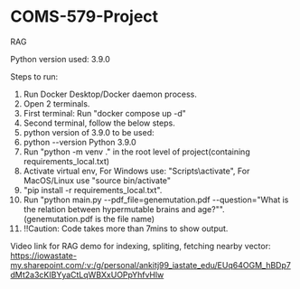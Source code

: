 # COMS-579-Project
RAG

Python version used: 3.9.0

Steps to run:
1. Run Docker Desktop/Docker daemon process.
2. Open 2 terminals.
3. First terminal: Run "docker compose up -d"
4. Second terminal, follow the below steps.
5. python version of 3.9.0 to be used:
6.  python --version
Python 3.9.0
7. Run "python -m venv ." in the root level of project(containing requirements_local.txt)
8. Activate virtual env, For Windows use: "Scripts\activate", For MacOS/Linux use "source bin/activate" 
9. "pip install -r requirements_local.txt".
10. Run "python main.py --pdf_file=genemutation.pdf --question="What is the relation between hypermutable brains and age?"". (genemutation.pdf is the file name)
11. !!Caution: Code takes more than 7mins to show output.

Video link for RAG demo for indexing, spliting, fetching nearby vector:
https://iowastate-my.sharepoint.com/:v:/g/personal/ankitj99_iastate_edu/EUq64OGM_hBDp7dMt2a3cKIBYyaCtLqWBXxUOPpYhfvHlw


